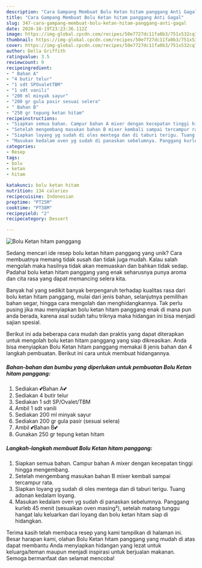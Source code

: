 ```yaml
---
description: "Cara Gampang Membuat Bolu Ketan hitam panggang Anti Gagal"
title: "Cara Gampang Membuat Bolu Ketan hitam panggang Anti Gagal"
slug: 347-cara-gampang-membuat-bolu-ketan-hitam-panggang-anti-gagal
date: 2020-10-19T23:23:36.112Z
image: https://img-global.cpcdn.com/recipes/50e7727dc11fa0b3/751x532cq70/bolu-ketan-hitam-panggang-foto-resep-utama.jpg
thumbnail: https://img-global.cpcdn.com/recipes/50e7727dc11fa0b3/751x532cq70/bolu-ketan-hitam-panggang-foto-resep-utama.jpg
cover: https://img-global.cpcdn.com/recipes/50e7727dc11fa0b3/751x532cq70/bolu-ketan-hitam-panggang-foto-resep-utama.jpg
author: Della Griffith
ratingvalue: 3.5
reviewcount: 9
recipeingredient:
- " Bahan A"
- "4 butir telur"
- "1 sdt SPOvaletTBM"
- "1 sdt vanili"
- "200 ml minyak sayur"
- "200 gr gula pasir sesuai selera"
- " Bahan B"
- "250 gr tepung ketan hitam"
recipeinstructions:
- "Siapkan semua bahan. Campur bahan A mixer dengan kecepatan tinggi hingga mengembang."
- "Setelah mengembang masukan bahan B mixer kembali sampai tercampur rata."
- "Siapkan loyang yg sudah di oles mentega dan di taburi terigu. Tuang adonan kedalam loyang."
- "Masukan kedalam oven yg sudah di panaskan sebelumnya. Panggang kurleb 45 menit (sesuaikan oven masing²), setelah matang tunggu hangat lalu keluarkan dari loyang dan bolu ketan hitam siap di hidangkan."
categories:
- Resep
tags:
- bolu
- ketan
- hitam

katakunci: bolu ketan hitam 
nutrition: 134 calories
recipecuisine: Indonesian
preptime: "PT25M"
cooktime: "PT38M"
recipeyield: "2"
recipecategory: Dessert

---
```



![Bolu Ketan hitam panggang](https://img-global.cpcdn.com/recipes/50e7727dc11fa0b3/751x532cq70/bolu-ketan-hitam-panggang-foto-resep-utama.jpg)

Sedang mencari ide resep bolu ketan hitam panggang yang unik? Cara membuatnya memang tidak susah dan tidak juga mudah. Kalau salah mengolah maka hasilnya tidak akan memuaskan dan bahkan tidak sedap. Padahal bolu ketan hitam panggang yang enak seharusnya punya aroma dan cita rasa yang dapat memancing selera kita.

Banyak hal yang sedikit banyak berpengaruh terhadap kualitas rasa dari bolu ketan hitam panggang, mulai dari jenis bahan, selanjutnya pemilihan bahan segar, hingga cara mengolah dan menghidangkannya. Tak perlu pusing jika mau menyiapkan bolu ketan hitam panggang enak di mana pun anda berada, karena asal sudah tahu triknya maka hidangan ini bisa menjadi sajian spesial.




Berikut ini ada beberapa cara mudah dan praktis yang dapat diterapkan untuk mengolah bolu ketan hitam panggang yang siap dikreasikan. Anda bisa menyiapkan Bolu Ketan hitam panggang memakai 8 jenis bahan dan 4 langkah pembuatan. Berikut ini cara untuk membuat hidangannya.

<!--inarticleads1-->

##### Bahan-bahan dan bumbu yang diperlukan untuk pembuatan Bolu Ketan hitam panggang:

1. Sediakan  💕Bahan A💕
1. Sediakan 4 butir telur
1. Sediakan 1 sdt SP/Ovalet/TBM
1. Ambil 1 sdt vanili
1. Sediakan 200 ml minyak sayur
1. Sediakan 200 gr gula pasir (sesuai selera)
1. Ambil  💕Bahan B💕
1. Gunakan 250 gr tepung ketan hitam




<!--inarticleads2-->

##### Langkah-langkah membuat Bolu Ketan hitam panggang:

1. Siapkan semua bahan. Campur bahan A mixer dengan kecepatan tinggi hingga mengembang.
1. Setelah mengembang masukan bahan B mixer kembali sampai tercampur rata.
1. Siapkan loyang yg sudah di oles mentega dan di taburi terigu. Tuang adonan kedalam loyang.
1. Masukan kedalam oven yg sudah di panaskan sebelumnya. Panggang kurleb 45 menit (sesuaikan oven masing²), setelah matang tunggu hangat lalu keluarkan dari loyang dan bolu ketan hitam siap di hidangkan.




Terima kasih telah membaca resep yang kami tampilkan di halaman ini. Besar harapan kami, olahan Bolu Ketan hitam panggang yang mudah di atas dapat membantu Anda menyiapkan hidangan yang lezat untuk keluarga/teman maupun menjadi inspirasi untuk berjualan makanan. Semoga bermanfaat dan selamat mencoba!
